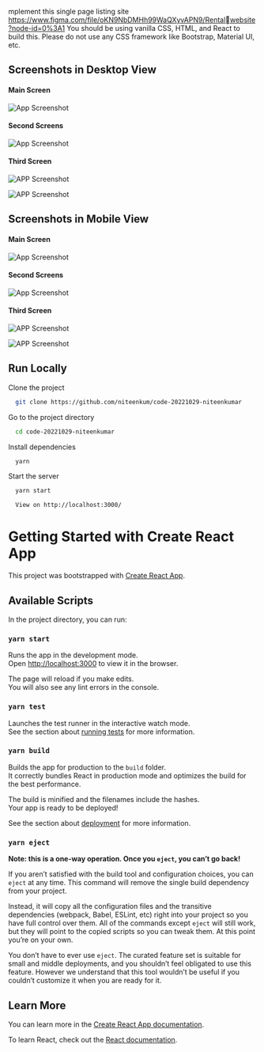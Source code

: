 mplement this single page listing site https://www.figma.com/file/oKN9NbDMHh99WaQXyvAPN9/Rentalwebsite?node-id=0%3A1
You should be using vanilla CSS, HTML, and React to build this. Please do not use any CSS framework like 
Bootstrap, Material UI, etc.
## Screenshots in Desktop View

#### Main Screen 
![App Screenshot](https://snipboard.io/ri5Ac9.jpg)

#### Second Screens
![App Screenshot](https://snipboard.io/TLhyQt.jpg)

#### Third Screen
![APP Screenshot](https://snipboard.io/cJ1wiX.jpg)

![APP Screenshot](https://snipboard.io/Nlchw3.jpg)


## Screenshots in Mobile View

#### Main Screen 
![App Screenshot](https://snipboard.io/tH1RlB.jpg)

#### Second Screens
![App Screenshot](https://snipboard.io/WwsHQ5.jpg)

#### Third Screen
![APP Screenshot](https://snipboard.io/TWfHVh.jpg)

![APP Screenshot](https://snipboard.io/mOo2hW.jpg)
## Run Locally

Clone the project

```bash
  git clone https://github.com/niteenkum/code-20221029-niteenkumar
```

Go to the project directory

```bash
  cd code-20221029-niteenkumar
```

Install dependencies

```bash
  yarn
```

Start the server

```bash
  yarn start

  View on http://localhost:3000/
```



# Getting Started with Create React App

This project was bootstrapped with [Create React App](https://github.com/facebook/create-react-app).

## Available Scripts

In the project directory, you can run:

### `yarn start`

Runs the app in the development mode.\
Open [http://localhost:3000](http://localhost:3000) to view it in the browser.

The page will reload if you make edits.\
You will also see any lint errors in the console.

### `yarn test`

Launches the test runner in the interactive watch mode.\
See the section about [running tests](https://facebook.github.io/create-react-app/docs/running-tests) for more information.

### `yarn build`

Builds the app for production to the `build` folder.\
It correctly bundles React in production mode and optimizes the build for the best performance.

The build is minified and the filenames include the hashes.\
Your app is ready to be deployed!

See the section about [deployment](https://facebook.github.io/create-react-app/docs/deployment) for more information.

### `yarn eject`

**Note: this is a one-way operation. Once you `eject`, you can’t go back!**

If you aren’t satisfied with the build tool and configuration choices, you can `eject` at any time. This command will remove the single build dependency from your project.

Instead, it will copy all the configuration files and the transitive dependencies (webpack, Babel, ESLint, etc) right into your project so you have full control over them. All of the commands except `eject` will still work, but they will point to the copied scripts so you can tweak them. At this point you’re on your own.

You don’t have to ever use `eject`. The curated feature set is suitable for small and middle deployments, and you shouldn’t feel obligated to use this feature. However we understand that this tool wouldn’t be useful if you couldn’t customize it when you are ready for it.

## Learn More

You can learn more in the [Create React App documentation](https://facebook.github.io/create-react-app/docs/getting-started).

To learn React, check out the [React documentation](https://reactjs.org/).
